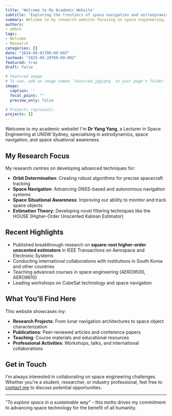 ```yaml
---
title: 'Welcome to My Academic Website'
subtitle: 'Exploring the frontiers of space navigation and astrodynamics'
summary: Welcome to my research website focusing on space engineering, navigation, and situational awareness.
authors:
- admin
tags:
- Welcome
- Research
categories: []
date: "2024-09-01T00:00:00Z"
lastmod: "2025-09-20T00:00:00Z"
featured: true
draft: false

# Featured image
# To use, add an image named `featured.jpg/png` to your page's folder.
image:
  caption: ''
  focal_point: ""
  preview_only: false

# Projects (optional).
projects: []
---
```


Welcome to my academic website! I'm **Dr Yang Yang**, a Lecturer in Space Engineering at UNSW Sydney, specialising in astrodynamics, space navigation, and space situational awareness.

## My Research Focus

My research centres on developing advanced techniques for:

- **Orbit Determination**: Creating robust algorithms for precise spacecraft tracking
- **Space Navigation**: Advancing GNSS-based and autonomous navigation systems
- **Space Situational Awareness**: Improving our ability to monitor and track space objects
- **Estimation Theory**: Developing novel filtering techniques like the HOUSE (Higher-Order Unscented Kalman Estimator)

## Recent Highlights

- Published breakthrough research on **square-root higher-order unscented estimators** in IEEE Transactions on Aerospace and Electronic Systems
- Conducting international collaborations with institutions in South Korea and other countries
- Teaching advanced courses in space engineering (AERO9500, AERO9610)
- Leading workshops on CubeSat technology and space navigation

## What You'll Find Here

This website showcases my:

- **Research Projects**: From lunar navigation architectures to space object characterization
- **Publications**: Peer-reviewed articles and conference papers
- **Teaching**: Course materials and educational resources
- **Professional Activities**: Workshops, talks, and international collaborations

## Get in Touch

I'm always interested in collaborating on space engineering challenges. Whether you're a student, researcher, or industry professional, feel free to [contact me](/#contact) to discuss potential opportunities.

---

*"To explore space in a sustainable way"* - this motto drives my commitment to advancing space technology for the benefit of all humanity.
